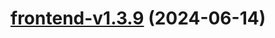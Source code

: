 # [frontend-v1.3.9](https://github.com/slavest/slavseat/compare/frontend@1.3.8...frontend@1.3.9) (2024-06-14)
